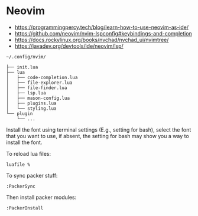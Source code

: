 # Neovim

- https://programmingpercy.tech/blog/learn-how-to-use-neovim-as-ide/
- https://github.com/neovim/nvim-lspconfig#keybindings-and-completion
- https://docs.rockylinux.org/books/nvchad/nvchad_ui/nvimtree/
- https://javadev.org/devtools/ide/neovim/lsp/

```
~/.config/nvim/

├── init.lua
├── lua
│   ├── code-completion.lua
│   ├── file-explorer.lua
│   ├── file-finder.lua
│   ├── lsp.lua
│   ├── mason-config.lua
│   ├── plugins.lua
│   └── styling.lua
└── plugin
    └── ... 
```

Install the font using terminal settings (E.g., setting for bash), select the font that you want to use, if absent, the setting for bash may show you a way to install the font.

To reload lua files:

```
luafile %
```

To sync packer stuff:

```
:PackerSync
```

Then install packer modules:

```
:PackerInstall
```


